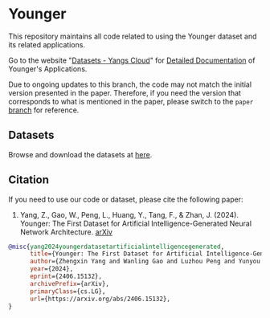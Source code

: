 # Younger

This repository maintains all code related to using the Younger dataset and its related applications.

Go to the website "[Datasets - Yangs Cloud](https://datasets.yangs.cloud/)" for [Detailed Documentation]([./README.ZH.md](https://datasets.yangs.cloud/younger/)) of Younger's Applications.

Due to ongoing updates to this branch, the code may not match the initial version presented in the paper. Therefore, if you need the version that corresponds to what is mentioned in the paper, please switch to the `paper` [branch](https://github.com/YangsCloud/Younger/tree/paper) for reference.

## Datasets
Browse and download the datasets at [here](https://datasets.yangs.cloud/younger/dataset_series).

## Citation
If you need to use our code or dataset, please cite the following paper:

1. Yang, Z., Gao, W., Peng, L., Huang, Y., Tang, F., & Zhan, J. (2024). Younger: The First Dataset for Artificial Intelligence-Generated Neural Network Architecture. [arXiv](https://arxiv.org/abs/2406.15132)
```bibtex
@misc{yang2024youngerdatasetartificialintelligencegenerated,
      title={Younger: The First Dataset for Artificial Intelligence-Generated Neural Network Architecture}, 
      author={Zhengxin Yang and Wanling Gao and Luzhou Peng and Yunyou Huang and Fei Tang and Jianfeng Zhan},
      year={2024},
      eprint={2406.15132},
      archivePrefix={arXiv},
      primaryClass={cs.LG},
      url={https://arxiv.org/abs/2406.15132}, 
}
```
